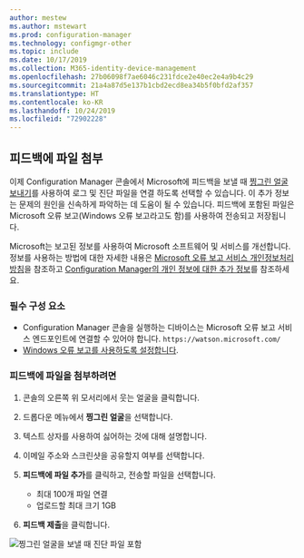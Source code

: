 ```yaml
---
author: mestew
ms.author: mstewart
ms.prod: configuration-manager
ms.technology: configmgr-other
ms.topic: include
ms.date: 10/17/2019
ms.collection: M365-identity-device-management
ms.openlocfilehash: 27b06098f7ae6046c231fdce2e40ec2e4a9b4c29
ms.sourcegitcommit: 21a4a87d5e137b1cbd2ecd8ea34b5f0bfd2af357
ms.translationtype: HT
ms.contentlocale: ko-KR
ms.lasthandoff: 10/24/2019
ms.locfileid: "72902228"
---
```

## <a name="attach-files-to-feedback"></a>피드백에 파일 첨부
<!--3555011-->
이제 Configuration Manager 콘솔에서 Microsoft에 피드백을 보낼 때 [찡그린 얼굴 보내기](/sccm/core/understand/find-help#BKMK_1806Feedback)를 사용하여 로그 및 진단 파일을 연결 하도록 선택할 수 있습니다. 이 추가 정보는 문제의 원인을 신속하게 파악하는 데 도움이 될 수 있습니다. 피드백에 포함된 파일은 Microsoft 오류 보고(Windows 오류 보고라고도 함)를 사용하여 전송되고 저장됩니다.

Microsoft는 보고된 정보를 사용하여 Microsoft 소프트웨어 및 서비스를 개선합니다. 정보를 사용하는 방법에 대한 자세한 내용은 [Microsoft 오류 보고 서비스 개인정보처리방침](https://privacy.microsoft.com/microsoft-error-reporting-privacy-statement)을 참조하고 [Configuration Manager의 개인 정보에 대한 추가 정보](/sccm/core/plan-design/security/additional-privacy)를 참조하세요.

### <a name="prerequisites"></a>필수 구성 요소
- Configuration Manager 콘솔을 실행하는 디바이스는 Microsoft 오류 보고 서비스 엔드포인트에 연결할 수 있어야 합니다. `https://watson.microsoft.com/`
- [Windows 오류 보고를 사용하도록 설정합니다](https://docs.microsoft.com/powershell/module/windowserrorreporting).

### <a name="to-attach-files-to-feedback"></a>피드백에 파일을 첨부하려면

1. 콘솔의 오른쪽 위 모서리에서 웃는 얼굴을 클릭합니다.
1. 드롭다운 메뉴에서 **찡그린 얼굴**을 선택합니다.
1. 텍스트 상자를 사용하여 싫어하는 것에 대해 설명합니다.
1. 이메일 주소와 스크린샷을 공유할지 여부를 선택합니다.
1. **피드백에 파일 추가**를 클릭하고, 전송할 파일을 선택합니다.
   - 최대 100개 파일 연결
   - 업로드할 최대 크기 1GB

1. **피드백 제출**을 클릭합니다.

![찡그린 얼굴을 보낼 때 진단 파일 포함](/sccm/core/get-started/2019/media/3556011-feedback-add-files.png)